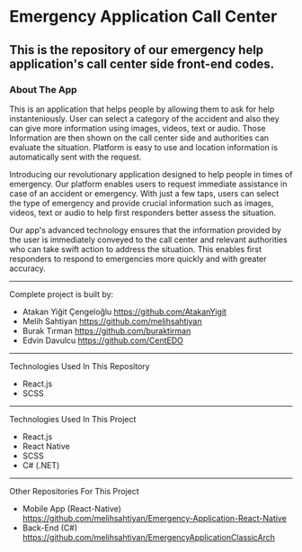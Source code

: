 # Emergency Application Call Center
This is the repository of our emergency help application's call center side front-end codes.  
---
### About The App
This is an application that helps people by allowing them to ask for help instanteniously. User can select a category of the accident and also they can give more information using images, videos, text or audio. Those Information are then shown on the call center side and authorities can evaluate the situation. Platform is easy to use and location information is automatically sent with the request.

Introducing our revolutionary application designed to help people in times of emergency. Our platform enables users to request immediate assistance in case of an accident or emergency. With just a few taps, users can select the type of emergency and provide crucial information such as images, videos, text or audio to help first responders better assess the situation.

Our app's advanced technology ensures that the information provided by the user is immediately conveyed to the call center and relevant authorities who can take swift action to address the situation. This enables first responders to respond to emergencies more quickly and with greater accuracy.

---
Complete project is built by:
- Atakan Yiğit Çengeloğlu   https://github.com/AtakanYigit
- Melih Sahtiyan            https://github.com/melihsahtiyan
- Burak Tırman              https://github.com/buraktirman
- Edvin Davulcu             https://github.com/CentEDO
---
Technologies Used In This Repository
- React.js
- SCSS
---
Technologies Used In This Project
- React.js
- React Native
- SCSS
- C# (.NET)
---
Other Repositories For This Project
- Mobile App (React-Native) https://github.com/melihsahtiyan/Emergency-Application-React-Native
- Back-End   (C#)           https://github.com/melihsahtiyan/EmergencyApplicationClassicArch
